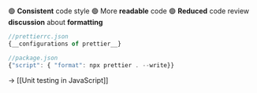 🟢 **Consistent** code style
🟢 More **readable** code
🟢 **Reduced** code review **discussion** about **formatting**

```js
//prettierrc.json
{__configurations of prettier__}

//package.json
{"script": { "format": npx prettier . --write}}
```

→ [[Unit testing in JavaScript]]